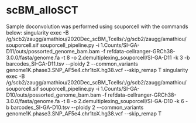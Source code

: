 # scBM_alloSCT

Sample doconvolution was performed using souporcell with the commands below: 
singularity exec -B /g/scb2/zaugg/amathiou/2020Dec_scBM_Tcells/:/g/scb2/zaugg/amathiou/ souporcell.sif souporcell_pipeline.py -i 1.Counts/SI-GA-D11/outs/possorted_genome_bam.bam  -f refdata-cellranger-GRCh38-3.0.0/fasta/genome.fa -t 8 -o 2.demultiplexing_souporcell/SI-GA-D11 -k 3 -b barcodes_SI-GA-D11.tsv --ploidy 2 --common_variants genome1K.phase3.SNP_AF5e4.chr1toX.hg38.vcf --skip_remap T
singularity exec -B /g/scb2/zaugg/amathiou/2020Dec_scBM_Tcells/:/g/scb2/zaugg/amathiou/ souporcell.sif souporcell_pipeline.py -i 1.Counts/SI-GA-D10/outs/possorted_genome_bam.bam -f refdata-cellranger-GRCh38-3.0.0/fasta/genome.fa -t 8 -o 2.demultiplexing_souporcell/SI-GA-D10 -k 6 -b barcodes_SI-GA-D10.tsv --ploidy 2 --common_variants genome1K.phase3.SNP_AF5e4.chr1toX.hg38.vcf --skip_remap T


